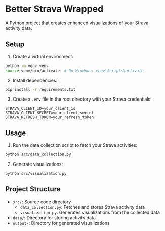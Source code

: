 # Better Strava Wrapped

A Python project that creates enhanced visualizations of your Strava activity data.

## Setup

1. Create a virtual environment:
```bash
python -m venv venv
source venv/bin/activate  # On Windows: venv\Scripts\activate
```

2. Install dependencies:
```bash
pip install -r requirements.txt
```

3. Create a `.env` file in the root directory with your Strava credentials:
```
STRAVA_CLIENT_ID=your_client_id
STRAVA_CLIENT_SECRET=your_client_secret
STRAVA_REFRESH_TOKEN=your_refresh_token
```

## Usage

1. Run the data collection script to fetch your Strava activities:
```bash
python src/data_collection.py
```

2. Generate visualizations:
```bash
python src/visualization.py
```

## Project Structure

- `src/`: Source code directory
  - `data_collection.py`: Fetches and stores Strava activity data
  - `visualization.py`: Generates visualizations from the collected data
- `data/`: Directory for storing activity data
- `output/`: Directory for generated visualizations
